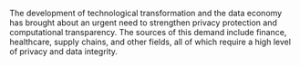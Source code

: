 The development of technological transformation and the data economy has brought about an urgent need to strengthen privacy protection and computational transparency. The sources of this demand include finance, healthcare, supply chains, and other fields, all of which require a high level of privacy and data integrity.